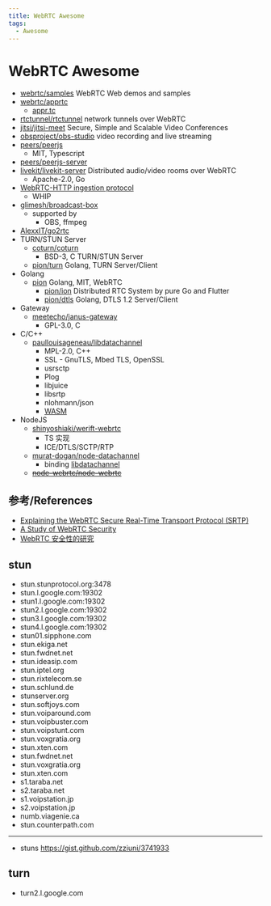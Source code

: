 ```yaml
---
title: WebRTC Awesome
tags:
  - Awesome
---
```


# WebRTC Awesome

- [webrtc/samples](https://github.com/webrtc/samples)
  WebRTC Web demos and samples
- [webrtc/apprtc](https://github.com/webrtc/apprtc)
  - [appr.tc](https://appr.tc)
- [rtctunnel/rtctunnel](https://github.com/rtctunnel/rtctunnel)
  network tunnels over WebRTC
- [jitsi/jitsi-meet](https://github.com/jitsi/jitsi-meet)
  Secure, Simple and Scalable Video Conferences
- [obsproject/obs-studio](https://github.com/obsproject/obs-studio)
  video recording and live streaming
- [peers/peerjs](https://github.com/peers/peerjs)
  - MIT, Typescript
- [peers/peerjs-server](https://github.com/peers/peerjs-server)
- [livekit/livekit-server](https://github.com/livekit/livekit-server)
  Distributed audio/video rooms over WebRTC
  - Apache-2.0, Go
- [WebRTC-HTTP ingestion protocol](https://www.ietf.org/archive/id/draft-ietf-wish-whip-01.html)
  - WHIP
- [glimesh/broadcast-box](https://github.com/glimesh/broadcast-box)
  - supported by
    - OBS, ffmpeg
- [AlexxIT/go2rtc](https://github.com/AlexxIT/go2rtc)
- TURN/STUN Server
  - [coturn/coturn](https://github.com/coturn/coturn)
    - BSD-3, C TURN/STUN Server
  - [pion/turn](https://github.com/pion/turn)
    Golang, TURN Server/Client
- Golang
  - [pion](https://github.com/pion) Golang, MIT, WebRTC
    - [pion/ion](https://github.com/pion/ion)
      Distributed RTC System by pure Go and Flutter
    - [pion/dtls](https://github.com/pion/dtls)
      Golang, DTLS 1.2 Server/Client
- Gateway
  - [meetecho/janus-gateway](https://github.com/meetecho/janus-gateway)
    - GPL-3.0, C
- C/C++
  - [paullouisageneau/libdatachannel](https://github.com/paullouisageneau/libdatachannel)
    - MPL-2.0, C++
    - SSL - GnuTLS, Mbed TLS, OpenSSL
    - usrsctp
    - Plog
    - libjuice
    - libsrtp
    - nlohmann/json
    - [WASM](https://github.com/paullouisageneau/datachannel-wasm)
- NodeJS
  - [shinyoshiaki/werift-webrtc](https://github.com/shinyoshiaki/werift-webrtc)
    - TS 实现
    - ICE/DTLS/SCTP/RTP
  - [murat-dogan/node-datachannel](https://github.com/murat-dogan/node-datachannel)
    - binding [libdatachannel](https://github.com/paullouisageneau/libdatachannel)
  - ~~[node-webrtc/node-webrtc](https://github.com/node-webrtc/node-webrtc)~~

## 参考/References

- [Explaining the WebRTC Secure Real-Time Transport Protocol (SRTP)](https://www.callstats.io/blog/2018/05/16/explaining-webrtc-secure-real-time-transport-protocol-srtp)
- [A Study of WebRTC Security](https://webrtc-security.github.io)
- [WebRTC 安全性的研究](https://webrtc.org.cn/webrtc-security)

## stun

- stun.stunprotocol.org:3478
- stun.l.google.com:19302
- stun1.l.google.com:19302
- stun2.l.google.com:19302
- stun3.l.google.com:19302
- stun4.l.google.com:19302
- stun01.sipphone.com
- stun.ekiga.net
- stun.fwdnet.net
- stun.ideasip.com
- stun.iptel.org
- stun.rixtelecom.se
- stun.schlund.de
- stunserver.org
- stun.softjoys.com
- stun.voiparound.com
- stun.voipbuster.com
- stun.voipstunt.com
- stun.voxgratia.org
- stun.xten.com
- stun.fwdnet.net
- stun.voxgratia.org
- stun.xten.com
- s1.taraba.net
- s2.taraba.net
- s1.voipstation.jp
- s2.voipstation.jp
- numb.viagenie.ca
- stun.counterpath.com

---

- stuns https://gist.github.com/zziuni/3741933

## turn

- turn2.l.google.com
